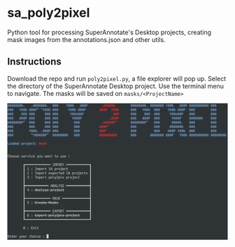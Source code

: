 # sa_poly2pixel
Python tool for processing SuperAnnotate's Desktop projects, creating mask images from the annotations.json and other utils.

## Instructions
Download the repo and run `poly2pixel.py`, a file explorer will pop up. Select the directory of the SuperAnnotate Desktop project. Use the terminal menu to navigate. The masks will be saved on `masks/<ProjectName>`

![Main Menu](https://github.com/Jose-Verdu-Diaz/sa_poly2pixel/blob/main/lib/img/01.png)
